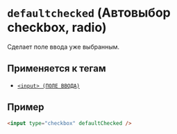# `defaultchecked` (Автовыбор checkbox, radio)

Сделает поле ввода уже выбранным.

## Применяется к тегам

- [`<input> (ПОЛЕ ВВОДА)`](<../TAGS FORM/input.md>)

## Пример

```html
<input type="checkbox" defaultChecked />
```
